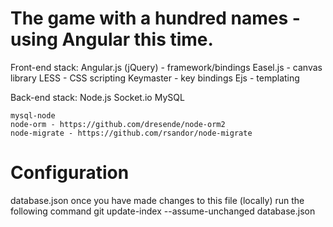 # The game with a hundred names - using Angular this time.

Front-end stack:
    Angular.js (jQuery) - framework/bindings
    Easel.js - canvas library
    LESS - CSS scripting
    Keymaster - key bindings
    Ejs - templating

Back-end stack:
    Node.js
    Socket.io
    MySQL

    mysql-node
    node-orm - https://github.com/dresende/node-orm2
    node-migrate - https://github.com/rsandor/node-migrate



# Configuration
database.json
once you have made changes to this file (locally) run the following command
git update-index --assume-unchanged database.json